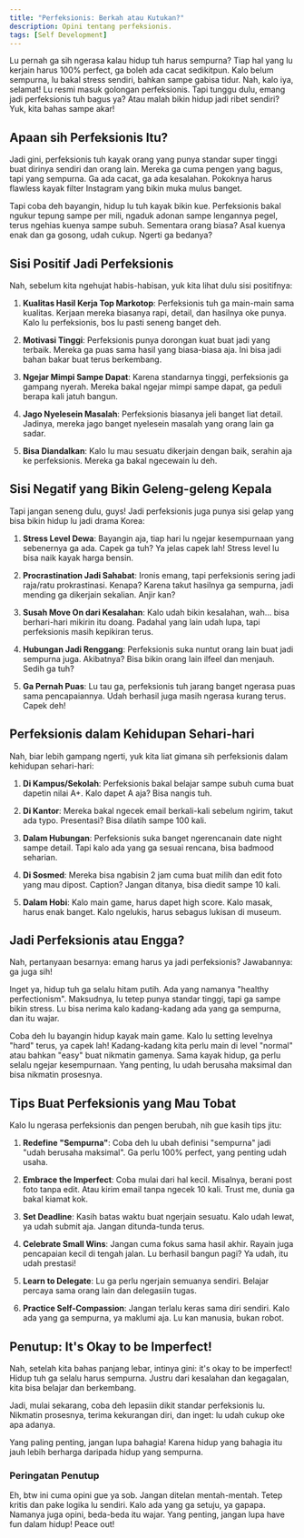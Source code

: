 ```yaml
---
title: "Perfeksionis: Berkah atau Kutukan?"
description: Opini tentang perfeksionis.
tags: [Self Development]
---
```

Lu pernah ga sih ngerasa kalau hidup tuh harus sempurna? Tiap hal yang lu kerjain harus 100% perfect, ga boleh ada cacat sedikitpun. Kalo belum sempurna, lu bakal stress sendiri, bahkan sampe gabisa tidur. Nah, kalo iya, selamat! Lu resmi masuk golongan perfeksionis. Tapi tunggu dulu, emang jadi perfeksionis tuh bagus ya? Atau malah bikin hidup jadi ribet sendiri? Yuk, kita bahas sampe akar!

## Apaan sih Perfeksionis Itu?

Jadi gini, perfeksionis tuh kayak orang yang punya standar super tinggi buat dirinya sendiri dan orang lain. Mereka ga cuma pengen yang bagus, tapi yang sempurna. Ga ada cacat, ga ada kesalahan. Pokoknya harus flawless kayak filter Instagram yang bikin muka mulus banget.

Tapi coba deh bayangin, hidup lu tuh kayak bikin kue. Perfeksionis bakal ngukur tepung sampe per mili, ngaduk adonan sampe lengannya pegel, terus ngehias kuenya sampe subuh. Sementara orang biasa? Asal kuenya enak dan ga gosong, udah cukup. Ngerti ga bedanya?

## Sisi Positif Jadi Perfeksionis

Nah, sebelum kita ngehujat habis-habisan, yuk kita lihat dulu sisi positifnya:

1. **Kualitas Hasil Kerja Top Markotop**: Perfeksionis tuh ga main-main sama kualitas. Kerjaan mereka biasanya rapi, detail, dan hasilnya oke punya. Kalo lu perfeksionis, bos lu pasti seneng banget deh.

2. **Motivasi Tinggi**: Perfeksionis punya dorongan kuat buat jadi yang terbaik. Mereka ga puas sama hasil yang biasa-biasa aja. Ini bisa jadi bahan bakar buat terus berkembang.

3. **Ngejar Mimpi Sampe Dapat**: Karena standarnya tinggi, perfeksionis ga gampang nyerah. Mereka bakal ngejar mimpi sampe dapat, ga peduli berapa kali jatuh bangun.

4. **Jago Nyelesein Masalah**: Perfeksionis biasanya jeli banget liat detail. Jadinya, mereka jago banget nyelesein masalah yang orang lain ga sadar.

5. **Bisa Diandalkan**: Kalo lu mau sesuatu dikerjain dengan baik, serahin aja ke perfeksionis. Mereka ga bakal ngecewain lu deh.

## Sisi Negatif yang Bikin Geleng-geleng Kepala

Tapi jangan seneng dulu, guys! Jadi perfeksionis juga punya sisi gelap yang bisa bikin hidup lu jadi drama Korea:

1. **Stress Level Dewa**: Bayangin aja, tiap hari lu ngejar kesempurnaan yang sebenernya ga ada. Capek ga tuh? Ya jelas capek lah! Stress level lu bisa naik kayak harga bensin.
2. **Procrastination Jadi Sahabat**: Ironis emang, tapi perfeksionis sering jadi raja/ratu prokrastinasi. Kenapa? Karena takut hasilnya ga sempurna, jadi mending ga dikerjain sekalian. Anjir kan?

3. **Susah Move On dari Kesalahan**: Kalo udah bikin kesalahan, wah... bisa berhari-hari mikirin itu doang. Padahal yang lain udah lupa, tapi perfeksionis masih kepikiran terus.

4. **Hubungan Jadi Renggang**: Perfeksionis suka nuntut orang lain buat jadi sempurna juga. Akibatnya? Bisa bikin orang lain ilfeel dan menjauh. Sedih ga tuh?

5. **Ga Pernah Puas**: Lu tau ga, perfeksionis tuh jarang banget ngerasa puas sama pencapaiannya. Udah berhasil juga masih ngerasa kurang terus. Capek deh!

## Perfeksionis dalam Kehidupan Sehari-hari

Nah, biar lebih gampang ngerti, yuk kita liat gimana sih perfeksionis dalam kehidupan sehari-hari:

1. **Di Kampus/Sekolah**: Perfeksionis bakal belajar sampe subuh cuma buat dapetin nilai A+. Kalo dapet A aja? Bisa nangis tuh.

2. **Di Kantor**: Mereka bakal ngecek email berkali-kali sebelum ngirim, takut ada typo. Presentasi? Bisa dilatih sampe 100 kali.

3. **Dalam Hubungan**: Perfeksionis suka banget ngerencanain date night sampe detail. Tapi kalo ada yang ga sesuai rencana, bisa badmood seharian.

4. **Di Sosmed**: Mereka bisa ngabisin 2 jam cuma buat milih dan edit foto yang mau dipost. Caption? Jangan ditanya, bisa diedit sampe 10 kali.

5. **Dalam Hobi**: Kalo main game, harus dapet high score. Kalo masak, harus enak banget. Kalo ngelukis, harus sebagus lukisan di museum.

## Jadi Perfeksionis atau Engga?

Nah, pertanyaan besarnya: emang harus ya jadi perfeksionis? Jawabannya: ga juga sih!

Inget ya, hidup tuh ga selalu hitam putih. Ada yang namanya "healthy perfectionism". Maksudnya, lu tetep punya standar tinggi, tapi ga sampe bikin stress. Lu bisa nerima kalo kadang-kadang ada yang ga sempurna, dan itu wajar.

Coba deh lu bayangin hidup kayak main game. Kalo lu setting levelnya "hard" terus, ya capek lah! Kadang-kadang kita perlu main di level "normal" atau bahkan "easy" buat nikmatin gamenya. Sama kayak hidup, ga perlu selalu ngejar kesempurnaan. Yang penting, lu udah berusaha maksimal dan bisa nikmatin prosesnya.

## Tips Buat Perfeksionis yang Mau Tobat

Kalo lu ngerasa perfeksionis dan pengen berubah, nih gue kasih tips jitu:

1. **Redefine "Sempurna"**: Coba deh lu ubah definisi "sempurna" jadi "udah berusaha maksimal". Ga perlu 100% perfect, yang penting udah usaha.

2. **Embrace the Imperfect**: Coba mulai dari hal kecil. Misalnya, berani post foto tanpa edit. Atau kirim email tanpa ngecek 10 kali. Trust me, dunia ga bakal kiamat kok.

3. **Set Deadline**: Kasih batas waktu buat ngerjain sesuatu. Kalo udah lewat, ya udah submit aja. Jangan ditunda-tunda terus.

4. **Celebrate Small Wins**: Jangan cuma fokus sama hasil akhir. Rayain juga pencapaian kecil di tengah jalan. Lu berhasil bangun pagi? Ya udah, itu udah prestasi!

5. **Learn to Delegate**: Lu ga perlu ngerjain semuanya sendiri. Belajar percaya sama orang lain dan delegasiin tugas.

6. **Practice Self-Compassion**: Jangan terlalu keras sama diri sendiri. Kalo ada yang ga sempurna, ya maklumi aja. Lu kan manusia, bukan robot.

## Penutup: It's Okay to be Imperfect!

Nah, setelah kita bahas panjang lebar, intinya gini: it's okay to be imperfect! Hidup tuh ga selalu harus sempurna. Justru dari kesalahan dan kegagalan, kita bisa belajar dan berkembang.

Jadi, mulai sekarang, coba deh lepasiin dikit standar perfeksionis lu. Nikmatin prosesnya, terima kekurangan diri, dan inget: lu udah cukup oke apa adanya.

Yang paling penting, jangan lupa bahagia! Karena hidup yang bahagia itu jauh lebih berharga daripada hidup yang sempurna.

### Peringatan Penutup

Eh, btw ini cuma opini gue ya sob. Jangan ditelan mentah-mentah. Tetep kritis dan pake logika lu sendiri. Kalo ada yang ga setuju, ya gapapa. Namanya juga opini, beda-beda itu wajar. Yang penting, jangan lupa have fun dalam hidup! Peace out!